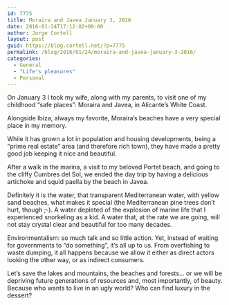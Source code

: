 ```yaml
---
id: 7775
title: Moraira and Javea January 3, 2016
date: 2016-01-24T17:12:02+00:00
author: Jorge Cortell
layout: post
guid: https://blog.cortell.net/?p=7775
permalink: /blog/2016/01/24/moraira-and-javea-january-3-2016/
categories:
  - General
  - "Life's pleasures"
  - Personal
---
```

On January 3 I took my wife, along with my parents, to visit one of my childhood “safe places”: Moraira and Javea, in Alicante’s White Coast.

Alongside Ibiza, always my favorite, Moraira’s beaches have a very special place in my memory.

While it has grown a lot in population and housing developments, being a “prime real estate” area (and therefore rich town), they have made a pretty good job keeping it nice and beautiful.

After a walk in the marina, a visit to my beloved Portet beach, and going to the cliffy Cumbres del Sol, we ended the day trip by having a delicious artichoke and squid paella by the beach in Javea.

Definitely it is the water, that transparent Mediterranean water, with yellow sand beaches, what makes it special (the Mediterranean pine trees don’t hurt, though ;-). A water depleted of the explosion of marine life that I experienced snorkeling as a kid. A water that, at the rate we are going, will not stay crystal clear and beautiful for too many decades.

Environmentalism: so much talk and so little action. Yet, instead of waiting for governments to “do something”, it’s all up to us. From overfishing to waste dumping, it all happens because we allow it either as direct actors looking the other way, or as indirect consumers.

Let’s save the lakes and mountains, the beaches and forests… or we will be depriving future generations of resources and, most importantly, of beauty. Because who wants to live in an ugly world? Who can find luxury in the dessert?